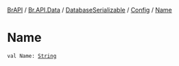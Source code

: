 [BrAPI](../../../index.md) / [Br.API.Data](../../index.md) / [DatabaseSerializable](../index.md) / [Config](index.md) / [Name](./-name.md)

# Name

`val Name: `[`String`](https://kotlinlang.org/api/latest/jvm/stdlib/kotlin/-string/index.html)